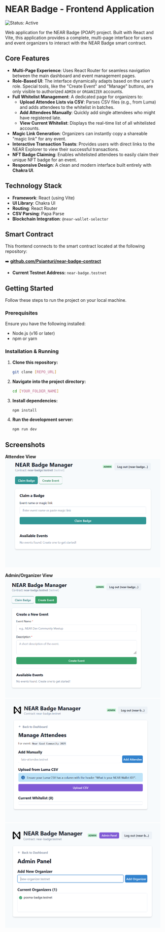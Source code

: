 # NEAR Badge - Frontend Application

![Status: Active](https://img.shields.io/badge/status-active-success.svg)

Web application for the NEAR Badge (POAP) project. Built with React and Vite, this application provides a complete, multi-page interface for users and event organizers to interact with the NEAR Badge smart contract.

## Core Features

-   **Multi-Page Experience**: Uses React Router for seamless navigation between the main dashboard and event management pages.
-   **Role-Based UI**: The interface dynamically adapts based on the user's role. Special tools, like the "Create Event" and "Manage" buttons, are only visible to authorized `ADMIN` or `ORGANIZER` accounts.
-   **Full Whitelist Management**: A dedicated page for organizers to:
    -   **Upload Attendee Lists via CSV**: Parses CSV files (e.g., from Luma) and adds attendees to the whitelist in batches.
    -   **Add Attendees Manually**: Quickly add single attendees who might have registered late.
    -   **View Current Whitelist**: Displays the real-time list of all whitelisted accounts.
-   **Magic Link Generation**: Organizers can instantly copy a shareable "magic link" for any event.
-   **Interactive Transaction Toasts**: Provides users with direct links to the NEAR Explorer to view their successful transactions.
-   **NFT Badge Claiming**: Enables whitelisted attendees to easily claim their unique NFT badge for an event.
-   **Responsive Design**: A clean and modern interface built entirely with **Chakra UI**.

## Technology Stack

-   **Framework**: React (using Vite)
-   **UI Library**: Chakra UI
-   **Routing**: React Router
-   **CSV Parsing**: Papa Parse
-   **Blockchain Integration**: `@near-wallet-selector`

## Smart Contract

This frontend connects to the smart contract located at the following repository:

➡️ **[github.com/Psianturi/near-badge-contract](https://github.com/Psianturi/near-badge-contract)**

-   **Current Testnet Address:** `near-badge.testnet`

## Getting Started

Follow these steps to run the project on your local machine.

### Prerequisites

Ensure you have the following installed:
-   Node.js (v16 or later)
-   npm or yarn

### Installation & Running

1.  **Clone this repository:**
    ```bash
    git clone [REPO_URL]
    ```

2.  **Navigate into the project directory:**
    ```bash
    cd [YOUR_FOLDER_NAME]
    ```

3.  **Install dependencies:**
    ```bash
    npm install
    ```

4.  **Run the development server:**
    ```bash
    npm run dev
    ```


## Screenshots

**Attendee View**
![alt text](01.png)

**Admin/Organizer View**
![alt text](02.png)
![alt text](image-1.png)
![alt text](image.png)